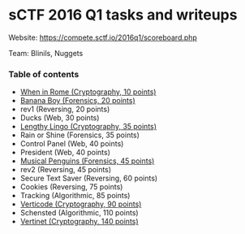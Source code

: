 # sCTF 2016 Q1 tasks and writeups

Website: https://compete.sctf.io/2016q1/scoreboard.php

Team: Blinils, Nuggets

### Table of contents
* [When in Rome (Cryptography, 10 points)](when-in-rome-10)
* [Banana Boy (Forensics, 20 points)](banana-boy-20)
* rev1 (Reversing, 20 points)
* Ducks (Web, 30 points)
* [Lengthy Lingo (Cryptography, 35 points)](lengthy-lingo-35)
* Rain or Shine (Forensics, 35 points)
* Control Panel (Web, 40 points)
* President (Web, 40 points)
* [Musical Penguins (Forensics, 45 points)](musical-penguins-45)
* rev2 (Reversing, 45 points)
* Secure Text Saver (Reversing, 60 points)
* Cookies (Reversing, 75 points)
* Tracking (Algorithmic, 85 points)
* [Verticode (Cryptography, 90 points)](verticode-90)
* Schensted (Algorithmic, 110 points)
* [Vertinet (Cryptography, 140 points)](vertinet-140)
